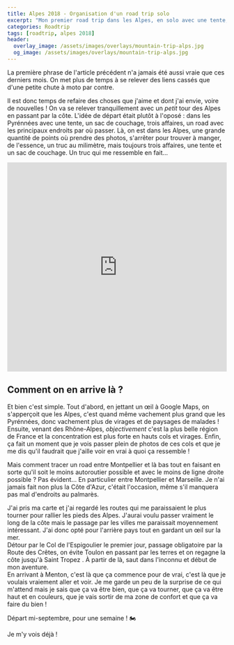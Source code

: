 ```yaml
---
title: Alpes 2018 - Organisation d'un road trip solo
excerpt: "Mon premier road trip dans les Alpes, en solo avec une tente, un sac de couchage, de quoi manger à peu près et trois affaires. Première partie, le road."
categories: Roadtrip
tags: [roadtrip, alpes 2018]
header:
  overlay_image: /assets/images/overlays/mountain-trip-alps.jpg
  og_image: /assets/images/overlays/mountain-trip-alps.jpg
---
```


La première phrase de l'article précédent n'a jamais été aussi vraie que ces derniers mois. On met plus de temps
à se relever des liens cassés que d'une petite chute à moto par contre.

Il est donc temps de refaire des choses que j'aime et dont j'ai envie, voire de nouvelles ! On va se relever tranquillement
avec un _petit_ tour des Alpes en passant par la côte. L'idée de départ était plutôt à l'oposé : dans les Pyrénnées avec une tente, un sac de couchage, trois affaires, un road avec les principaux endroits par où passer. Là, on est dans les Alpes, une grande quantité de points où prendre des photos, s'arrêter pour trouver à manger, de l'essence, un truc au milimètre, mais toujours trois affaires, une tente et un sac de couchage. Un truc qui me ressemble en fait…

<iframe src="https://www.google.com/maps/d/u/0/embed?mid=1g9FqJmW_q3netGd5u2MrSpnYcIjgNIJk" width="640" height="480" style="width:100%;border:0"></iframe>

## Comment on en arrive là ?

Et bien c'est simple. Tout d'abord, en jettant un œil à Google Maps, on s'apperçoit que les Alpes, c'est quand même vachement plus grand que les Pyrénnées, donc vachement plus de virages et de paysages de malades !
Ensuite, venant des Rhône-Alpes, _objectivement_ c'est la plus belle région de France et la concentration est plus forte en hauts cols et virages. Enfin, ça fait un moment que je vois passer plein de photos de ces cols et que je me dis qu'il faudrait que j'aille voir en vrai à quoi ça ressemble !

Mais comment tracer un road entre Montpellier et là bas tout en faisant en sorte qu'il soit le moins autoroutier possible et avec le moins de ligne droite possible ? Pas évident… En particulier entre Montpellier et Marseille. Je n'ai jamais fait non plus la Côte d'Azur, c'était l'occasion, même s'il manquera pas mal d'endroits au palmarès.

J'ai pris ma carte et j'ai regardé les routes qui me paraissaient le plus tourner pour rallier les pieds des Alpes. J'aurai voulu passer vraiment le long de la côte mais le passage par les villes me paraissait moyennement intéressant. J'ai donc opté pour l'arrière pays tout en gardant un œil sur la mer. <br>
Détour par le Col de l'Espigoulier le premier jour, passage obligatoire par la Route des Crêtes, on évite Toulon en passant par les terres et on regagne la côte jusqu'à Saint Tropez . À partir de là, saut dans l'inconnu et début de mon aventure. <br>
En arrivant à Menton, c'est là que ça commence pour de vrai, c'est là que je voulais vraiement aller et voir. Je me garde un peu de la surprise de ce qui m'attend mais je sais que ça va être bien, que ça va tourner, que ça va être haut et en couleurs, que je vais sortir de ma zone de confort et que ça va faire du bien !

Départ mi-septembre, pour une semaine ! &#x1F3CD;

Je m'y vois déjà !
